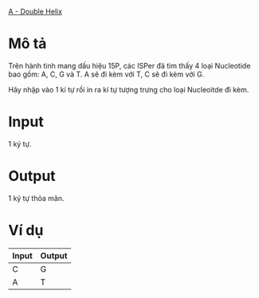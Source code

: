 [A - Double Helix](https://atcoder.jp/contests/ABC122/tasks/abc122_a)

# Mô tả
Trên hành tinh mang dấu hiệu 15P, các ISPer đã tìm thấy 4 loại Nucleotide bao gồm: A, C, G và T. A sẽ đi kèm với T, C sẽ đi kèm với G.

Hãy nhập vào 1 kí tự rồi in ra kí tự tượng trưng cho loại Nucleoitde đi kèm.

# Input
1 ký tự.

# Output 
1 ký tự thỏa mãn.

# Ví dụ
| Input | Output |
| ----- | ------ |
| C | G |
| A | T |
